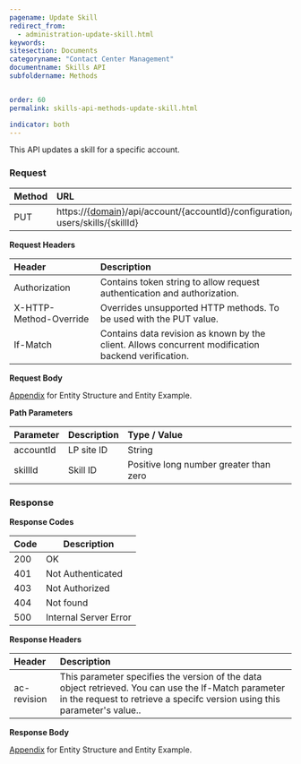 ```yaml
---
pagename: Update Skill
redirect_from:
  - administration-update-skill.html
keywords:
sitesection: Documents
categoryname: "Contact Center Management"
documentname: Skills API
subfoldername: Methods


order: 60
permalink: skills-api-methods-update-skill.html

indicator: both
---
```


This API updates a skill for a specific account.

### Request

| Method | URL| 
 |:--------- | :-------- |
 |PUT|  https://[{domain}](/agent-domain-domain-api.html)/api/account/{accountId}/configuration/le-users/skills/{skillId}| 

**Request Headers**

 |Header | Description| 
 |:-------  | :------------  |
  |Authorization | Contains token string to allow request authentication and authorization.  |
  |X-HTTP-Method-Override|  Overrides unsupported HTTP methods.  To be used with the PUT value. |
  |If-Match  |Contains data revision as known by the client. Allows concurrent modification backend verification.  |
  
**Request Body**

[Appendix](administration-skills-appendix.html) for Entity Structure and Entity Example.

**Path Parameters**

| Parameter   |   Description   |  Type / Value |
 |:----------- |  :------------  | :--------------| 
| accountId   |   LP site ID    |  String  |
| skillId    |    Skill ID      |  Positive long number greater than zero |

### Response

**Response Codes** 

| Code | Description           |
|------|-----------------------|
| 200  | OK                    |
| 401  | Not Authenticated     |
| 403  | Not Authorized        | 
| 404  | Not found             | 
| 500  | Internal Server Error |

**Response Headers**

 |Header  |Description |
| :-------  | :-----  |
| ac-revision | This parameter specifies the version of the data object retrieved. You can use the If-Match parameter in the request to retrieve a specifc version using this parameter's value.. | 


**Response Body**

[Appendix](administration-skills-appendix.html) for Entity Structure and Entity Example.
